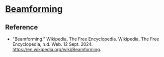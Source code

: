 # [Beamforming](https://en.wikipedia.org/wiki/Beamforming)








## Reference
- "Beamforming." Wikipedia, The Free Encyclopedia. Wikipedia, The Free Encyclopedia, n.d. Web. 12 Sept. 2024. <https://en.wikipedia.org/wiki/Beamforming>.


